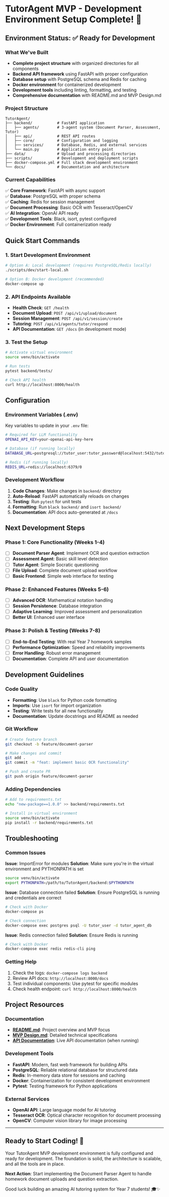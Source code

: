 # TutorAgent MVP - Development Environment Setup Complete! 🎉

## Environment Status: ✅ Ready for Development

### What We've Built
- **Complete project structure** with organized directories for all components
- **Backend API framework** using FastAPI with proper configuration
- **Database setup** with PostgreSQL schema and Redis for caching
- **Docker environment** for containerized development
- **Development tools** including linting, formatting, and testing
- **Comprehensive documentation** with README.md and MVP Design.md

### Project Structure
```
TutorAgent/
├── backend/           # FastAPI application
│   ├── agents/        # 3-agent system (Document Parser, Assessment, Tutor)
│   ├── api/           # REST API routes
│   ├── core/          # Configuration and logging
│   ├── services/      # Database, Redis, and external services
│   └── main.py        # Application entry point
├── data/              # Upload and processing directories
├── scripts/           # Development and deployment scripts
├── docker-compose.yml # Full stack development environment
└── docs/              # Documentation and architecture
```

### Current Capabilities
✅ **Core Framework**: FastAPI with async support  
✅ **Database**: PostgreSQL with proper schema  
✅ **Caching**: Redis for session management  
✅ **Document Processing**: Basic OCR with Tesseract/OpenCV  
✅ **AI Integration**: OpenAI API ready  
✅ **Development Tools**: Black, isort, pytest configured  
✅ **Docker Environment**: Full containerization ready  

## Quick Start Commands

### 1. Start Development Environment
```bash
# Option A: Local development (requires PostgreSQL/Redis locally)
./scripts/dev/start-local.sh

# Option B: Docker development (recommended)
docker-compose up
```

### 2. API Endpoints Available
- **Health Check**: `GET /health`
- **Document Upload**: `POST /api/v1/upload/document`
- **Session Management**: `POST /api/v1/session/create`
- **Tutoring**: `POST /api/v1/agents/tutor/respond`
- **API Documentation**: `GET /docs` (in development mode)

### 3. Test the Setup
```bash
# Activate virtual environment
source venv/bin/activate

# Run tests
pytest backend/tests/

# Check API health
curl http://localhost:8000/health
```

## Configuration

### Environment Variables (.env)
Key variables to update in your `.env` file:
```bash
# Required for LLM functionality
OPENAI_API_KEY=your-openai-api-key-here

# Database (if running locally)
DATABASE_URL=postgresql://tutor_user:tutor_password@localhost:5432/tutor_agent_db

# Redis (if running locally)  
REDIS_URL=redis://localhost:6379/0
```

### Development Workflow
1. **Code Changes**: Make changes in `backend/` directory
2. **Auto-Reload**: FastAPI automatically reloads on changes
3. **Testing**: Run `pytest` for unit tests
4. **Formatting**: Run `black backend/` and `isort backend/`
5. **Documentation**: API docs auto-generated at `/docs`

## Next Development Steps

### Phase 1: Core Functionality (Weeks 1-4)
- [ ] **Document Parser Agent**: Implement OCR and question extraction
- [ ] **Assessment Agent**: Basic skill level detection
- [ ] **Tutor Agent**: Simple Socratic questioning
- [ ] **File Upload**: Complete document upload workflow
- [ ] **Basic Frontend**: Simple web interface for testing

### Phase 2: Enhanced Features (Weeks 5-6)
- [ ] **Advanced OCR**: Mathematical notation handling
- [ ] **Session Persistence**: Database integration
- [ ] **Adaptive Learning**: Improved assessment and personalization
- [ ] **Better UI**: Enhanced user interface

### Phase 3: Polish & Testing (Weeks 7-8)
- [ ] **End-to-End Testing**: With real Year 7 homework samples
- [ ] **Performance Optimization**: Speed and reliability improvements
- [ ] **Error Handling**: Robust error management
- [ ] **Documentation**: Complete API and user documentation

## Development Guidelines

### Code Quality
- **Formatting**: Use `black` for Python code formatting
- **Imports**: Use `isort` for import organization
- **Testing**: Write tests for all new functionality
- **Documentation**: Update docstrings and README as needed

### Git Workflow
```bash
# Create feature branch
git checkout -b feature/document-parser

# Make changes and commit
git add .
git commit -m "feat: implement basic OCR functionality"

# Push and create PR
git push origin feature/document-parser
```

### Adding Dependencies
```bash
# Add to requirements.txt
echo "new-package==1.0.0" >> backend/requirements.txt

# Install in virtual environment
source venv/bin/activate
pip install -r backend/requirements.txt
```

## Troubleshooting

### Common Issues

**Issue**: ImportError for modules
**Solution**: Make sure you're in the virtual environment and PYTHONPATH is set
```bash
source venv/bin/activate
export PYTHONPATH=/path/to/TutorAgent/backend:$PYTHONPATH
```

**Issue**: Database connection failed
**Solution**: Ensure PostgreSQL is running and credentials are correct
```bash
# Check with Docker
docker-compose ps

# Check connection
docker-compose exec postgres psql -U tutor_user -d tutor_agent_db
```

**Issue**: Redis connection failed
**Solution**: Ensure Redis is running
```bash
# Check with Docker
docker-compose exec redis redis-cli ping
```

### Getting Help
1. Check the logs: `docker-compose logs backend`
2. Review API docs: `http://localhost:8000/docs`
3. Test individual components: Use pytest for specific modules
4. Check health endpoint: `curl http://localhost:8000/health`

## Project Resources

### Documentation
- **[README.md](./README.md)**: Project overview and MVP focus
- **[MVP Design.md](./MVP%20Design.md)**: Detailed technical specifications
- **[API Documentation](http://localhost:8000/docs)**: Live API documentation (when running)

### Development Tools
- **FastAPI**: Modern, fast web framework for building APIs
- **PostgreSQL**: Reliable relational database for structured data
- **Redis**: In-memory data store for sessions and caching
- **Docker**: Containerization for consistent development environment
- **Pytest**: Testing framework for Python applications

### External Services
- **OpenAI API**: Large language model for AI tutoring
- **Tesseract OCR**: Optical character recognition for document processing
- **OpenCV**: Computer vision library for image processing

---

## Ready to Start Coding! 🚀

Your TutorAgent MVP development environment is fully configured and ready for development. The foundation is solid, the architecture is scalable, and all the tools are in place.

**Next Action**: Start implementing the Document Parser Agent to handle homework document uploads and question extraction.

Good luck building an amazing AI tutoring system for Year 7 students! 🎓✨
